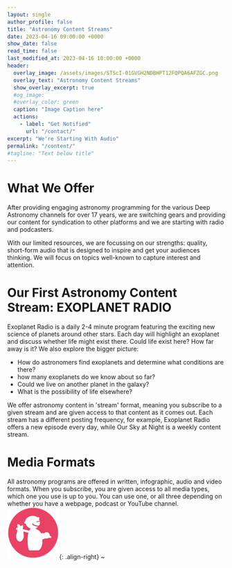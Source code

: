 ```yaml
---
layout: single
author_profile: false
title: "Astronomy Content Streams"
date: 2023-04-16 09:00:00 +0000
show_date: false
read_time: false
last_modified_at: 2023-04-16 10:00:00 +0000
header:
  overlay_image: /assets/images/STScI-01GVGH2NDBHPT12FQPQA6AFZGC.png
  overlay_text: "Astronomy Content Streams"
  show_overlay_excerpt: true
  #og_image:
  #overlay_color: green
  caption: "Image Caption here"
  actions:
    - label: "Get Notified"
      url: "/contact/"
excerpt: "We're Starting With Audio"
permalink: "/content/"
#tagline: "Text below title"
---
```



<h1>What We Offer</h1>

After providing engaging astronomy programming for the various Deep Astronomy channels for over 17 years, we are switching gears and providing our content for syndication to other platforms and we are starting with radio and podcasters.

With our limited resources, we are focussing on our strengths: quality, short-form audio that is designed to inspire and get your audiences thinking.  We will focus on topics well-known to capture interest and attention.

<h1>Our First Astronomy Content Stream: EXOPLANET RADIO</h1>

Exoplanet Radio is a daily 2-4 minute program featuring the exciting new science of planets around other stars.  Each day will highlight an exoplanet and discuss whether life might exist there.  Could life exist here? How far away is it? 
We also explore the bigger picture:
- How do astronomers find exoplanets and determine what conditions are there?
- how many exoplanets do we know about so far?
- Could we live on another planet in the galaxy?
- What is the possibility of life elsewhere?

We offer astronomy content in 'stream' format, meaning you subscribe to a given stream and are given access to that content as it comes out.  Each stream has a different posting frequency, for example, Exoplanet Radio offers a new episode every day, while Our Sky at Night is a weekly content stream.

<h1>Media Formats</h1>

All astronomy programs are offered in written, infographic, audio and video formats.  When you subscribe, you are given access to all media types, which one you use is up to you.  You can use one, or all three depending on whether you have a webpage, podcast or YouTube channel.
![An image](/assets/images/pixel_tracker_logo_120px.jpg){: .align-right}
~                                                                        

